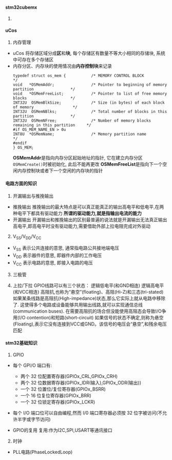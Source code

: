 #### stm32cubemx
1. 

#### uCos
1. 内存管理
  - uCos 将存储区域分成**区**和**块**, 每个存储区有数量不等大小相同的存储块, 系统中可存在多个存储区
  - 内存分区、内存块的使用情况由**内存控制块**来记录
    ```
    typedef struct os_mem {           /* MEMORY CONTROL BLOCK                                    */
    void   *OSMemAddr;                /* Pointer to beginning of memory partition                */
    void   *OSMemFreeList;            /* Pointer to list of free memory blocks                   */
    INT32U  OSMemBlkSize;             /* Size (in bytes) of each block of memory                 */
    INT32U  OSMemNBlks;               /* Total number of blocks in this partition                */
    INT32U  OSMemNFree;               /* Number of memory blocks remaining in this partition     */
    #if OS_MEM_NAME_EN > 0u
    INT8U  *OSMemName;                /* Memory partition name                                   */
    #endif
    } OS_MEM;
    ```
    **OSMemAddr**是指向内存分区起始地址的指针, 它在建立内存分区```OSMemCreate()```时被初始化, 此后不能再更改
    **OSMemFreeList**是指向下一个空闲内存控制块或者下一个空闲的内存块的指针

#### 电路方面的知识
1. 开漏输出与推挽输出
  - 推挽输出
    推挽输出的最大特点是可以真正能真正的输出高电平和低电平,在两种电平下都具有驱动能力
    **所谓的驱动能力,就是指输出电流的能力**
  - 开漏输出
    开漏输出和推挽输出的区别最普遍的说法就是开漏输出无法真正输出高电平,即高电平时没有驱动能力,需要借助外部上拉电阻完成对外驱动

2. V<sub>S</sub><sub>S</sub>/V<sub>D</sub><sub>D</sub>/V<sub>C</sub><sub>C</sub>
- V<sub>S</sub><sub>S</sub>
  表示公共连接的意思, 通常指电路公共接地端电压
- V<sub>D</sub><sub>D</sub>
  表示器件的意思, 即器件内部的工作电压
- V<sub>C</sub><sub>C</sub>
  表示电路的意思, 即接入电路的电压

3. 三极管

4. 上拉/下拉
  GPIO线路可以有三个状态：
    逻辑低电平(和GND相连)
    逻辑高电平(和VCC相连)
    高阻抗,也称为“悬空”(floating)、高阻(Hi-Z)和三态(tri-stated)
  如果某条线路是高阻抗(High-impedance)状态,那么它实际上就从电路中移除了. 这使得多个电路或设备能够共用输出线路,就可以实现通信总线(communication buses). 在需要高阻抗的场合但没能使用高阻态会导致I/O争用(I/O contention)和短路(short-circuit)
  如果信号的状态不确定,则称为悬空(Floating),表示它没有连接到VCC或GND。该信号的电压会“悬空”,和残余电压匹配
#### stm32基础知识
1. GPIO
- 每个 GPI/O 端口有:
    - 两个 32 位配置寄存器(GPIOx_CRL,GPIOx_CRH)
    - 两个 32 位数据寄存器(GPIOx_IDR(输入),GPIOx_ODR(输出))
    - 一个 32 位置位/复位寄存器(GPIOx_BSRR)
    - 一个 16 位复位寄存器(GPIOx_BRR)
    - 一个 32 位锁定寄存器(GPIOx_LCKR)

- 每个 I/O 端口位可以自由编程,然而 I/0 端口寄存器必须按 32 位字被访问(不允许半字或字节访问)

- GPIO的复用
  复用:作为I2C,SPI,USART等通讯接口

2. 时钟
  - PLL电路(PhaseLockedLoop)
